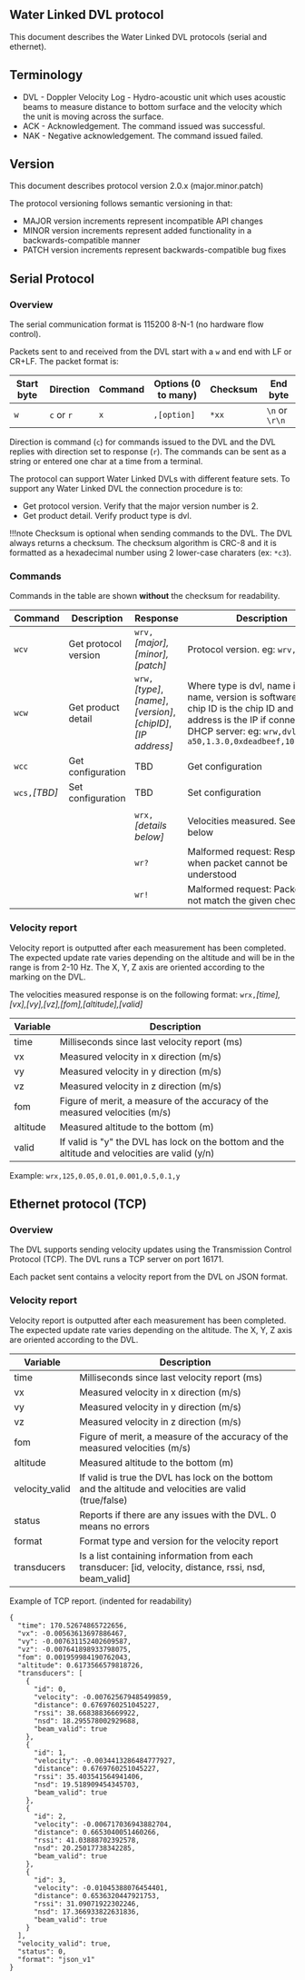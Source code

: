 ## Water Linked DVL protocol

This document describes the Water Linked DVL protocols (serial and ethernet).

## Terminology

* DVL - Doppler Velocity Log - Hydro-acoustic unit which uses acoustic beams to measure distance to bottom surface and the velocity which the unit is moving across the surface.
* ACK - Acknowledgement. The command issued was successful.
* NAK - Negative acknowledgement. The command issued failed.

## Version

This document describes protocol version 2.0.x (major.minor.patch)

The protocol versioning follows semantic versioning in that:

- MAJOR version increments represent incompatible API changes
- MINOR version increments represent added functionality in a backwards-compatible manner
- PATCH version increments represent backwards-compatible bug fixes

## Serial Protocol

### Overview

The serial communication format is 115200 8-N-1 (no hardware flow control).

Packets sent to and received from the DVL start with a `w` and end with LF or CR+LF. The packet format is:

| Start byte | Direction        | Command  | Options (0 to many)  | Checksum | End byte       |
|------------|------------------|----------|----------------------|----------|----------------|
| `w`        | `c` or `r`       | `x`      | `,[option]`          | `*xx`    | `\n` or `\r\n` |

Direction is command (`c`) for commands issued to the DVL and the DVL replies with direction set to response (`r`).
The commands can be sent as a string or entered one char at a time from a terminal.

The protocol can support Water Linked DVLs with different feature sets.
To support any Water Linked DVL the connection procedure is to:

- Get protocol version. Verify that the major version number is 2.
- Get product detail. Verify product type is dvl.

!!!note
    Checksum is optional when sending commands to the DVL. The DVL always returns a checksum. The checksum algorithm
    is CRC-8 and it is formatted as a hexadecimal number using 2 lower-case charaters (ex: `*c3`).

### Commands

Commands in the table are shown **without** the checksum for readability.

| Command | Description | Response | Description |
|---------|-------------|----------|-------------|
| `wcv`   | Get protocol version | `wrv,`*[major],[minor],[patch]* | Protocol version. eg: `wrv,2.0.0` |
| `wcw`   | Get product detail | `wrw,`*[type]*,*[name]*,*[version]*,*[chipID]*,*[IP address]* | Where type is dvl, name is product name, version is software version, chip ID is the chip ID and IP address is the IP if connected to DHCP server: eg: `wrw,dvl,dvl-a50,1.3.0,0xdeadbeef,10.11.12.95` |
| `wcc`   | Get configuration | TBD | Get configuration |
| `wcs,`*[TBD]*   | Set configuration | TBD | Set configuration |
|         |             |          |              |
|         |             | `wrx,`*[details below]* | Velocities measured. See details below |
|         |             | `wr?` | Malformed request: Response when packet cannot be understood |
|         |             | `wr!` | Malformed request: Packet does not match the given checksum |

### Velocity report

Velocity report is outputted after each measurement has been completed. The expected update rate varies depending on the altitude and will be in the range is from 2-10 Hz. The X, Y, Z axis are oriented according to the marking on the DVL.

The velocities measured response is on the following format:
`wrx,`*[time],[vx],[vy],[vz],[fom],[altitude],[valid]*

| Variable | Description |
|----------|-------------|
| time | Milliseconds since last velocity report (ms) |
| vx | Measured velocity in x direction (m/s) |
| vy | Measured velocity in y direction (m/s) |
| vz | Measured velocity in z direction (m/s) |
| fom | Figure of merit, a measure of the accuracy of the measured velocities  (m/s) |
| altitude | Measured altitude to the bottom (m) |
| valid | If valid is "y" the DVL has lock on the bottom and the altitude and velocities are valid (y/n) |

Example:
`wrx,125,0.05,0.01,0.001,0.5,0.1,y`

<!--
## Velocity report type B

`wrx,`*[time],[vx],[vy],[vz],[distance],[std],[rssi],[nsd]*

| Variable | Description |
|----------|-------------|
| time | Milliseconds since last velocity report |
| vx | Measured velocity in x direction (m/s) |
| vy | Measured velocity in y direction (m/s) |
| vz | Measured velocity in z direction (m/s) |
| std | Standard deviation (m/s), a measure of the accuracy of the measured velocities |
| distance | Measured distance to the bottom (altitude) |
| rssi | Receiver signal strength indication, indication of signal strength (dB) |
| nsd | Noise spectral density, indication of background noise (dB) |

## Examples

Here is an example of setting up a DVLs and receiving velocities.

On top side DVL (using role A):

| Command          | Response            | Description |
|------------------|---------------------|-------------|
| `wcv`            | `wrv,1,0,1*44`      | Get protocol version |
| `wcw`            | `wrw,xxxxx*ba`      | Get product detail |
|                  |                     | Wait for measurements from DVL |
|                  | `wrx,xxxxxx*bb`     | Got measurements  |
-->


## Ethernet protocol (TCP)

### Overview

The DVL supports sending velocity updates using the Transmission Control Protocol (TCP). The DVL runs a TCP server on port 16171.

Each packet sent contains a velocity report from the DVL on JSON format.

### Velocity report

Velocity report is outputted after each measurement has been completed. The expected update rate varies depending on the altitude. The X, Y, Z axis are oriented according to the DVL.

| Variable | Description |
|----------|-------------|
| time | Milliseconds since last velocity report (ms) |
| vx | Measured velocity in x direction (m/s) |
| vy | Measured velocity in y direction (m/s) |
| vz | Measured velocity in z direction (m/s) |
| fom | Figure of merit, a measure of the accuracy of the measured velocities  (m/s) |
| altitude | Measured altitude to the bottom  (m) |
| velocity_valid | If valid is true the DVL has lock on the bottom and the altitude and velocities are valid (true/false) |
| status | Reports if there are any issues with the DVL. 0 means no errors |
| format | Format type and version for the velocity report |
| transducers | Is a list containing information from each transducer: [id, velocity, distance, rssi, nsd, beam_valid] |

Example of TCP report. (indented for readability)

```
{
  "time": 170.52674865722656,
  "vx": -0.00563613697886467,
  "vy": -0.007631152402609587,
  "vz": -0.007641898933798075,
  "fom": 0.001959984190762043,
  "altitude": 0.6173566579818726,
  "transducers": [
    {
      "id": 0,
      "velocity": -0.007625679485499859,
      "distance": 0.6769760251045227,
      "rssi": 38.66838836669922,
      "nsd": 18.295578002929688,
      "beam_valid": true
    },
    {
      "id": 1,
      "velocity": -0.0034413286484777927,
      "distance": 0.6769760251045227,
      "rssi": 35.403541564941406,
      "nsd": 19.518909454345703,
      "beam_valid": true
    },
    {
      "id": 2,
      "velocity": -0.006717036943882704,
      "distance": 0.6653040051460266,
      "rssi": 41.03888702392578,
      "nsd": 20.25017738342285,
      "beam_valid": true
    },
    {
      "id": 3,
      "velocity": -0.01045388076454401,
      "distance": 0.6536320447921753,
      "rssi": 31.09071922302246,
      "nsd": 17.366933822631836,
      "beam_valid": true
    }
  ],
  "velocity_valid": true,
  "status": 0,
  "format": "json_v1"
}

```
